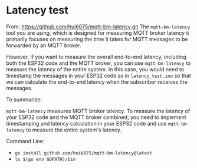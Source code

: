 # Latency test 
From: https://github.com/hui6075/mqtt-bm-latency.git
The `mqtt-bm-latency` tool you are using, which is designed for measuring MQTT broker latency
it primarily focuses on measuring the time it takes for MQTT messages to be forwarded by an MQTT broker.

However, if you want to measure the overall end-to-end latency, including both the ESP32 code and the MQTT broker, you can use `mqtt-bm-latency` to measure the latency of the entire system. In this case, you would need to timestamp the messages in your ESP32 code as in `latency_test.ino` so that we can calculate the end-to-end latency when the subscriber receives the messages.

To summarize:

`mqtt-bm-latency` measures MQTT broker latency.
To measure the latency of your ESP32 code and the MQTT broker combined, you need to implement timestamping and latency calculation in your ESP32 code and use `mqtt-bm-latency` to measure the entire system's latency.


Command Line:
- `go install github.com/hui6075/mqtt-bm-latency@latest`
- `ls $(go env GOPATH)/bin`
